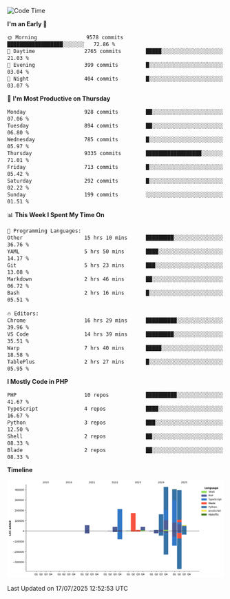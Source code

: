 <!--START_SECTION:waka-->
![Code Time](http://img.shields.io/badge/Code%20Time-3%2C849%20hrs%2021%20mins-blue)

**I'm an Early 🐤** 

```text
🌞 Morning                9578 commits        ██████████████████░░░░░░░   72.86 % 
🌆 Daytime                2765 commits        █████░░░░░░░░░░░░░░░░░░░░   21.03 % 
🌃 Evening                399 commits         █░░░░░░░░░░░░░░░░░░░░░░░░   03.04 % 
🌙 Night                  404 commits         █░░░░░░░░░░░░░░░░░░░░░░░░   03.07 % 
```
📅 **I'm Most Productive on Thursday** 

```text
Monday                   928 commits         ██░░░░░░░░░░░░░░░░░░░░░░░   07.06 % 
Tuesday                  894 commits         ██░░░░░░░░░░░░░░░░░░░░░░░   06.80 % 
Wednesday                785 commits         █░░░░░░░░░░░░░░░░░░░░░░░░   05.97 % 
Thursday                 9335 commits        ██████████████████░░░░░░░   71.01 % 
Friday                   713 commits         █░░░░░░░░░░░░░░░░░░░░░░░░   05.42 % 
Saturday                 292 commits         █░░░░░░░░░░░░░░░░░░░░░░░░   02.22 % 
Sunday                   199 commits         ░░░░░░░░░░░░░░░░░░░░░░░░░   01.51 % 
```


📊 **This Week I Spent My Time On** 

```text
💬 Programming Languages: 
Other                    15 hrs 10 mins      █████████░░░░░░░░░░░░░░░░   36.76 % 
YAML                     5 hrs 50 mins       ████░░░░░░░░░░░░░░░░░░░░░   14.17 % 
Git                      5 hrs 23 mins       ███░░░░░░░░░░░░░░░░░░░░░░   13.08 % 
Markdown                 2 hrs 46 mins       ██░░░░░░░░░░░░░░░░░░░░░░░   06.72 % 
Bash                     2 hrs 16 mins       █░░░░░░░░░░░░░░░░░░░░░░░░   05.51 % 

🔥 Editors: 
Chrome                   16 hrs 29 mins      ██████████░░░░░░░░░░░░░░░   39.96 % 
VS Code                  14 hrs 39 mins      █████████░░░░░░░░░░░░░░░░   35.51 % 
Warp                     7 hrs 40 mins       █████░░░░░░░░░░░░░░░░░░░░   18.58 % 
TablePlus                2 hrs 27 mins       █░░░░░░░░░░░░░░░░░░░░░░░░   05.95 % 
```

**I Mostly Code in PHP** 

```text
PHP                      10 repos            ██████████░░░░░░░░░░░░░░░   41.67 % 
TypeScript               4 repos             ████░░░░░░░░░░░░░░░░░░░░░   16.67 % 
Python                   3 repos             ███░░░░░░░░░░░░░░░░░░░░░░   12.50 % 
Shell                    2 repos             ██░░░░░░░░░░░░░░░░░░░░░░░   08.33 % 
Blade                    2 repos             ██░░░░░░░░░░░░░░░░░░░░░░░   08.33 % 
```



**Timeline**

![Lines of Code chart](https://raw.githubusercontent.com/abrahamgreyson/abrahamgreyson/main/assets/bar_graph.png)


 Last Updated on 17/07/2025 12:52:53 UTC
<!--END_SECTION:waka-->
